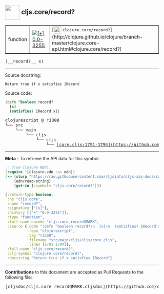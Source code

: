 ## <img width="48px" valign="middle" src="http://i.imgur.com/Hi20huC.png"> cljs.core/record?

 <table border="1">
<tr>

<td>function</td>
<td><a href="https://github.com/cljsinfo/cljs-api-docs/tree/0.0-3255"><img valign="middle" alt="[+] 0.0-3255" src="https://img.shields.io/badge/+-0.0--3255-lightgrey.svg"></a> </td>
<td>
[<img height="24px" valign="middle" src="http://i.imgur.com/1GjPKvB.png"> <samp>clojure.core/record?</samp>](http://clojure.github.io/clojure/branch-master/clojure.core-api.html#clojure.core/record?)
</td>
</tr>
</table>

 <samp>
(__record?__ x)<br>
</samp>

---




Source docstring:

```
Return true if x satisfies IRecord
```

Source code:

```clj
(defn ^boolean record?
  [x]
  (satisfies? IRecord x))
```

 <pre>
clojurescript @ r3308
└── src
    └── main
        └── cljs
            └── cljs
                └── <ins>[core.cljs:1791-1794](https://github.com/clojure/clojurescript/blob/r3308/src/main/cljs/cljs/core.cljs#L1791-L1794)</ins>
</pre>


---

__Meta__ - To retrieve the API data for this symbol:

```clj
;; from Clojure REPL
(require '[clojure.edn :as edn])
(-> (slurp "https://raw.githubusercontent.com/cljsinfo/cljs-api-docs/catalog/cljs-api.edn")
    (edn/read-string)
    (get-in [:symbols "cljs.core/record?"]))
```

```clj
{:return-type boolean,
 :ns "cljs.core",
 :name "record?",
 :signature ["[x]"],
 :history [["+" "0.0-3255"]],
 :type "function",
 :full-name-encode "cljs.core_recordQMARK",
 :source {:code "(defn ^boolean record?\n  [x]\n  (satisfies? IRecord x))",
          :repo "clojurescript",
          :tag "r3308",
          :filename "src/main/cljs/cljs/core.cljs",
          :lines [1791 1794]},
 :full-name "cljs.core/record?",
 :clj-symbol "clojure.core/record?",
 :docstring "Return true if x satisfies IRecord"}

```

---

__Contributions__ to this document are accepted as Pull Requests to the following file:

 <pre>
[cljsdoc/cljs.core_recordQMARK.cljsdoc](https://github.com/cljsinfo/cljs-api-docs/blob/master/cljsdoc/cljs.core_recordQMARK.cljsdoc)
</pre>

